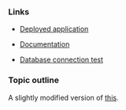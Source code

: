 

### Links
- [Deployed application](http://viela.pw/)
- [Documentation](doc/Documentation.pdf)

- [Database connection test](http://viela.pw/connection)

### Topic outline

A slightly modified version of [this](https://advancedkittenry.github.io/suunnittelu_ja_tyoymparisto/aiheet/Keskustelufoorumi.html).
